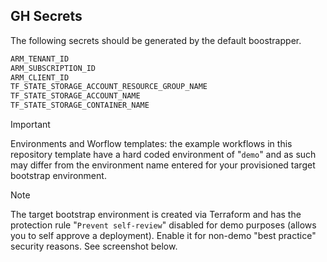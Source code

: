 ## GH Secrets

The following secrets should be generated by the default boostrapper.

```bash
ARM_TENANT_ID
ARM_SUBSCRIPTION_ID
ARM_CLIENT_ID
TF_STATE_STORAGE_ACCOUNT_RESOURCE_GROUP_NAME
TF_STATE_STORAGE_ACCOUNT_NAME
TF_STATE_STORAGE_CONTAINER_NAME
```

> [!IMPORTANT]  
> Environments and Worflow templates: the example workflows in this repository template have a hard coded environment of "```demo```" and as such may differ from the environment name entered for your provisioned target bootstrap environment.

> [!NOTE]  
> The target bootstrap environment is created via Terraform and has the protection rule "```Prevent self-review```" disabled for demo purposes (allows you to self approve a deployment).  Enable it for non-demo "best practice" security reasons.  See screenshot below.
